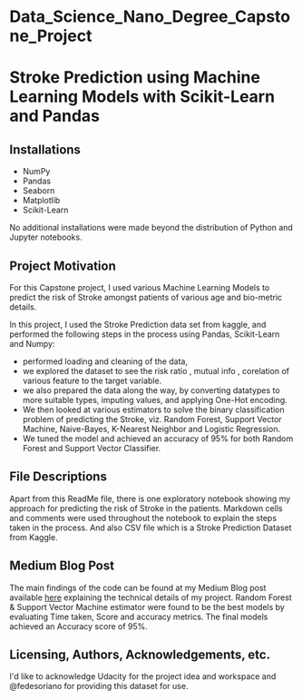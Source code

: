# Data_Science_Nano_Degree_Capstone_Project
# Stroke Prediction using Machine Learning Models with Scikit-Learn and Pandas
 

## Installations
 - NumPy
 - Pandas
 - Seaborn
 - Matplotlib
 - Scikit-Learn
 
 
No additional installations were made beyond the distribution of Python and Jupyter notebooks.

## Project Motivation
For this Capstone project, I used various Machine Learning Models to predict the risk of Stroke amongst patients of various age and bio-metric details. 

In this project, I used the Stroke Prediction data set from kaggle, and performed the following steps in the process using Pandas, Scikit-Learn and Numpy:
* performed loading and cleaning of the data, 
* we explored the dataset to see the risk ratio , mutual info , corelation of various feature to the target variable. 
* we also prepared the data along the way, by converting datatypes to more suitable types, imputing values, and applying One-Hot encoding. 
* We then looked at various estimators to solve the binary classification problem of predicting the Stroke, viz. Random Forest, Support Vector Machine, Naive-Bayes, K-Nearest Neighbor and Logistic Regression. 
* We tuned the model and achieved an accuracy of 95% for both Random Forest and Support Vector Classifier. 
 

## File Descriptions
Apart from this ReadMe file, there is one exploratory notebook showing my approach for predicting the risk of Stroke in the patients. Markdown cells and comments were used throughout the notebook to explain the steps taken in the process.
And also CSV file which is a Stroke Prediction Dataset from Kaggle.

## Medium Blog Post 
The main findings of the code can be found at my Medium Blog post available [here](https://medium.com/@ashwinibhatt85/racial-predilections-of-sleep-apnea-a7772f8eee24) explaining the technical details of my project.
Random Forest & Support Vector Machine estimator were found to be the best models by evaluating Time taken, Score and accuracy metrics. The final models achieved an Accuracy score of 95%. 

## Licensing, Authors, Acknowledgements, etc.
I'd like to acknowledge Udacity for the project idea and workspace and @fedesoriano for providing this dataset for use.
